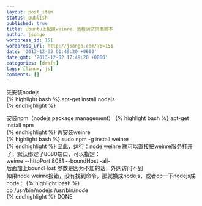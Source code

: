```yaml
---
layout: post_item
status: publish
published: true
title: ubuntu上配置weinre，远程调试页面脚本
author: jsongo
wordpress_id: 151
wordpress_url: http://jsongo.com/?p=151
date: '2013-12-03 01:49:20 +0800'
date_gmt: '2013-12-02 17:49:20 +0800'
categories: [draft]
tags: [linux, js]
comments: []
---
```

先安装nodejs  
{% highlight bash %}
apt-get install nodejs  
{% endhighlight %}


安装npm（nodejs package management） 
{% highlight bash %} 
apt-get install npm  
{% endhighlight %}
再安装weinre  
{% highlight bash %} 
sudo npm -g install weinre  
{% endhighlight %}
至此，运行：node weinre  就可以直接把weinre服务打开了，默认绑定了8080端口，可以指定：  
weinre --httpPort 8081 --boundHost -all-  
后面加上boundHost 参数是因为不加的话，外网访问不到  
如果node weinre报错，没有找到命令，那就换成nodejs，或者cp一下nodejs成node：
{% highlight bash %}   
cp /usr/bin/nodejs /usr/bin/node  
{% endhighlight %}
DONE  
